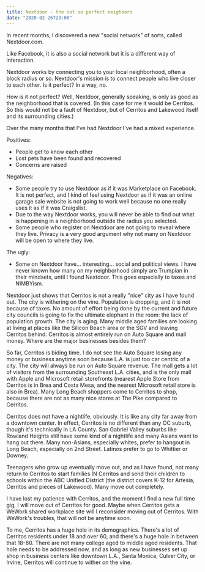 ```yaml
---
title: Nextdoor - the not so perfect neighbors
date: "2020-02-26T23:00"
---
```


In recent months, I discovered a new "social network" of sorts, called Nextdoor.com.

Like Facebook, it is also a social network but it is a different way of interaction.

Nextdoor works by connecting you to your local neighborhood, often a block radius or so. Nextdoor's mission is to connect people who live closer to each other. Is it perfect? In a way, no.

How is it not perfect? Well, Nextdoor, generally speaking, is only as good as the neighborhood that is covered. (In this case for me it would be Cerritos. So this would not be a fault of Nextdoor, but of Cerritos and Lakewood itself and its surrounding cities.)

Over the many months that I've had Nextdoor I've had a mixed experience.

Positives:
- People get to know each other
- Lost pets have been found and recovered
- Concerns are raised

Negatives:
- Some people try to use Nextdoor as if it was Marketplace on Facebook. It is not perfect, and I kind of feel using Nextdoor as if it was an online garage sale website is not going to work well because no one really uses it as if it was Craigslist.
- Due to the way Nextdoor works, you will never be able to find out what is happening in a neighborhood outside the radius you selected.
- Some people who register on Nextdoor are not going to reveal where they live. Privacy is a very good argument why not many on Nextdoor will be open to where they live.

The ugly:
- Some on Nextdoor have... interesting... social and political views. I have never known how many on my neighborhood simply are Trumpian in their mindsets, until I found Nextdoor. This goes especially to taxes and NIMBYism. 

Nextdoor just shows that Cerritos is not a really "nice" city as I have found out. The city is withering on the vine. Population is dropping, and it is not because of taxes. No amount of effort being done by the current and future city councils is going to fix the ultimate elephant in the room: the lack of population growth. The city is aging. Many middle aged families are looking at living at places like the Silicon Beach area or the SGV and leaving Cerritos behind. Cerritos is almost entirely run on Auto Square and mall money. Where are the major businesses besides them?

So far, Cerritos is biding time. I do not see the Auto Square losing any money or business anytime soon because L.A. is just too car centric of a city. The city will always be run on Auto Square revenue. The mall gets a lot of visitors from the surrounding Southeast L.A. cities, and is the only mall with Apple and Microsoft retail storefronts (nearest Apple Store from Cerritos is in Brea and Costa Mesa, and the nearest Microsoft retail store is also in Brea). Many Long Beach shoppers come to Cerritos to shop, because there are not as many nice stores at The Pike compared to Cerritos.

Cerritos does not have a nightlife, obviously. It is like any city far away from a downtown center. In effect, Cerritos is no different than any OC suburb, though it's technically in LA County. San Gabriel Valley suburbs like Rowland Heights still have some kind of a nightlife and many Asians want to hang out there. Many non-Asians, especially whites, prefer to hangout in Long Beach, especially on 2nd Street. Latinos prefer to go to Whittier or Downey.

 Teenagers who grow up eventually move out, and as I have found, not many return to Cerritos to start families IN Cerritos and send their children to schools within the ABC Unified District (the district covers K-12 for Artesia, Cerritos and pieces of Lakewood). Many move out completely.

I have lost my patience with Cerritos, and the moment I find a new full time gig, I will move out of Cerritos for good. Maybe when Cerritos gets a WeWork shared workplace site will I reconsider moving out of Cerritos. With WeWork's troubles, that will not be anytime soon.

To me, Cerritos has a huge hole in its demographics. There's a lot of Cerritos residents under 18 and over 60, and there's a huge hole in between that 18-60. There are not many college aged to middle aged residents. That hole needs to be addressed now, and as long as new businesses set up shop in business centers like downtown L.A., Santa Monica, Culver City, or Irvine, Cerritos will continue to wither on the vine.

